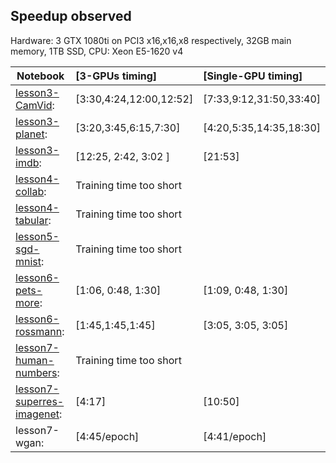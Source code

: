 ## Speedup observed

Hardware: 3 GTX 1080ti on PCI3 x16,x16,x8 respectively, 32GB main memory, 1TB SSD, CPU: Xeon E5-1620 v4


|    Notebook     | [3-GPUs timing]        | [Single-GPU timing]        | 
|-----------------|:-----------------------|:---------------------------|
| [lesson3-CamVid](lesson3-CamVid.ipynb): |[3:30,4:24,12:00,12:52] | [7:33,9:12,31:50,33:40]    |
| [lesson3-planet](lesson3-planet.ipynb): | [3:20,3:45,6:15,7:30]  | [4:20,5:35,14:35,18:30]    |
| [lesson3-imdb](lesson3-imdb.ipynb): | [12:25, 2:42, 3:02 ] | [21:53] |
| [lesson4-collab](lesson4-collab.ipynb): | Training time too short |  |
| [lesson4-tabular](lesson4-tabular.ipynb):| Training time too short |  |
| [lesson5-sgd-mnist](lesson5-sgd-mnist.ipynb): | Training time too short |   |
| [lesson6-pets-more](lesson6-pets-more.ipynb): | [1:06, 0:48, 1:30]  |   [1:09, 0:48, 1:30] |
| [lesson6-rossmann](lesson6-rossmann.ipynb): | [1:45,1:45,1:45]    |    [3:05, 3:05, 3:05] |
| [lesson7-human-numbers](lesson7-human-numbers.ipynb): | Training time too short | |
| [lesson7-superres-imagenet](lesson7-superres-imagenet.ipynb): | [4:17] | [10:50] | |
| lesson7-wgan: | [4:45/epoch] | [4:41/epoch]


